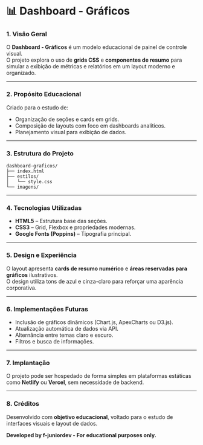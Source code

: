 # 📊 Dashboard - Gráficos

### 1. Visão Geral  
O **Dashboard - Gráficos** é um modelo educacional de painel de controle visual.  
O projeto explora o uso de **grids CSS** e **componentes de resumo** para simular a exibição de métricas e relatórios em um layout moderno e organizado.

---

### 2. Propósito Educacional  
Criado para o estudo de:
- Organização de seções e cards em grids.  
- Composição de layouts com foco em dashboards analíticos.  
- Planejamento visual para exibição de dados.  

---

### 3. Estrutura do Projeto  
```
dashboard-graficos/
├── index.html
├── estilos/
│   └── style.css
└── imagens/
```

---

### 4. Tecnologias Utilizadas  
- **HTML5** – Estrutura base das seções.  
- **CSS3** – Grid, Flexbox e propriedades modernas.  
- **Google Fonts (Poppins)** – Tipografia principal.  

---

### 5. Design e Experiência  
O layout apresenta **cards de resumo numérico** e **áreas reservadas para gráficos** ilustrativos.  
O design utiliza tons de azul e cinza-claro para reforçar uma aparência corporativa.  

---

### 6. Implementações Futuras  
- Inclusão de gráficos dinâmicos (Chart.js, ApexCharts ou D3.js).  
- Atualização automática de dados via API.  
- Alternância entre temas claro e escuro.  
- Filtros e busca de informações.  

---

### 7. Implantação  
O projeto pode ser hospedado de forma simples em plataformas estáticas como **Netlify** ou **Vercel**, sem necessidade de backend.  

---

### 8. Créditos  
Desenvolvido com **objetivo educacional**, voltado para o estudo de interfaces visuais e layout de dados.  

**Developed by f-juniordev - For educational purposes only.**
